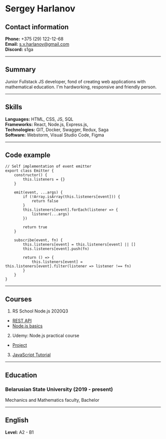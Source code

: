 # Sergey Harlanov

## Contact information
**Phone:** +375 (29) 122-12-68  
**Email:** s.v.harlanov@gmail.com  
**Discord:** s1ga
- - -

## Summary
Junior Fullstack JS developer, fond of creating web applications with mathematical education. I'm hardworking, responsive and friendly person. 
- - -

## Skills
**Languages:** HTML, CSS, JS, SQL  
**Frameworks:** React, Node.js, Express.js,   
**Technologies:** GIT, Docker, Swagger, Redux, Saga  
**Software:** Webstorm, Visual Studio Code, Figma 
- - -

## Code example
~~~
// Self implementation of event emitter 
export class Emitter {
    constructor() {
        this.listeners = {}
    }

    emit(event, ...args) {
        if (!Array.isArray(this.listeners[event])) {
            return false
        }
        this.listeners[event].forEach(listener => {
            listener(...args)
        })

        return true
    }

    subscribe(event, fn) {
        this.listeners[event] = this.listeners[event] || []
        this.listeners[event].push(fn)
    
        return () => {
            this.listeners[event] = this.listeners[event].filter(listener => listener !== fn)
        }
    }
}
~~~
- - -

## Courses
1. RS School Node.js 2020Q3   
*   [REST API](https://github.com/s1ga/rsapp-express-rest)  
*    [Node.js basics](https://github.com/s1ga/caesar-cipher-cli)
2. Udemy: Node.js practical course  
*   [Project](https://github.com/s1ga/courses_shop)
3. [JavaScript Tutorial](https://learn.javascript.ru)
- - - 

## Education
### Belarusian State University (2019 - present)  
Mechanics and Mathematics faculty, Bachelor
- - -

## English 
**Level:** A2 - B1
